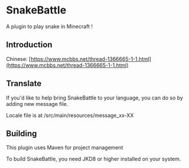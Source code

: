 # SnakeBattle 
A plugin to play snake in Minecraft ! 

## Introduction
Chinese: [https://www.mcbbs.net/thread-1366665-1-1.html](https://www.mcbbs.net/thread-1366665-1-1.html)

## Translate

If you'd like to help bring SnakeBattle to your language, you can do so by adding new message file.

Locale file is at /src/main/resources/message_xx-XX

## Building
This plugin uses Maven for project management

To build SnakeBattle, you need JKD8 or higher installed on your system.